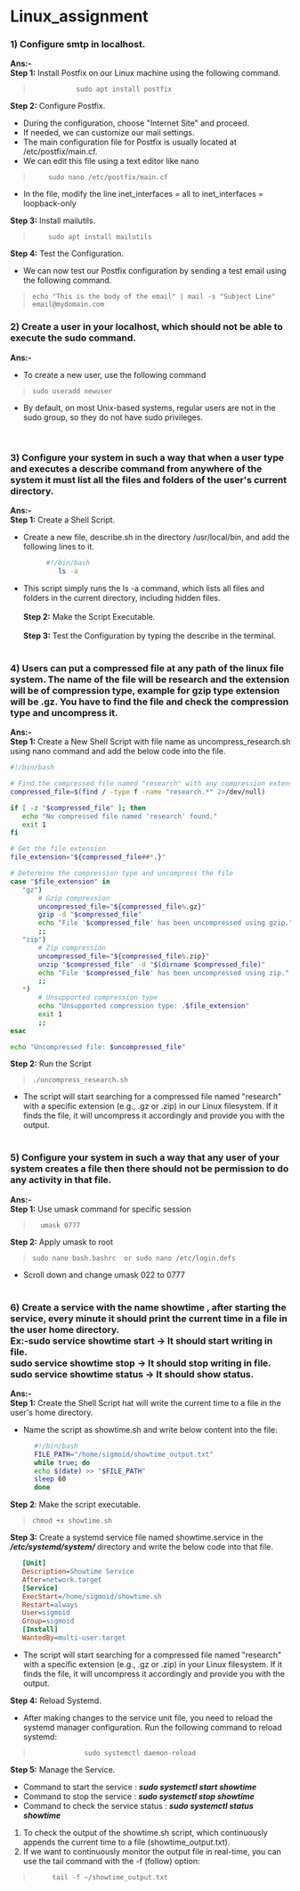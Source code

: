 # Linux_assignment

### 1)  Configure smtp in localhost.<br>
**Ans:-** <br>
**Step 1:** Install Postfix  on our Linux machine using the following command.<br> 
>                sudo apt install postfix
              
  **Step 2:** Configure Postfix.<br>
  +  During the configuration, choose "Internet Site" and proceed.<br>
  +  If needed, we can customize our mail settings. <br>
  +  The main configuration file for Postfix is usually located at /etc/postfix/main.cf. <br>
  +  We can edit this file using a text editor like nano  <br>
 >         sudo nano /etc/postfix/main.cf
  +  In the file, modify the line  inet_interfaces = all to inet_interfaces = loopback-only <br>
        
**Step 3:** Install mailutils.<br>
  >         sudo apt install mailutils 
**Step 4:** Test the Configuration.<br>
  +   We can now test our Postfix configuration by sending a test email using the following command.<br>
   >     echo "This is the body of the email" | mail -s "Subject Line" email@mydomain.com
  
### 2)  Create a user in your localhost, which should not be able to execute the sudo command. <br>
**Ans:-** <br>
  - To create a new user, use the following command <br>
>     sudo useradd newuser
  - By default, on most Unix-based systems, regular users are not in the sudo group, so they do not have sudo privileges.
<br>

### 3) Configure your system in such a way that when a user type and executes a describe command from anywhere of the system    it must list all the files and folders of the user's current directory. <br>
 **Ans:-** <br>
 **Step 1:** Create a Shell Script.<br>
   +  Create a new file, describe.sh in the directory /usr/local/bin, and add the following lines to it.<br>
``` ble.sh 
         #!/bin/bash
            ls -a
```
  -  This script simply runs the ls -a command, which lists all files and folders in the current directory,
       including hidden files.<br><br>
 **Step 2:** Make the Script Executable.<br><br>
 **Step 3:** Test the Configuration by typing the describe in the terminal.<br><br>

### 4) Users can put a compressed file at any path of the linux file system. The name of the file will be research and the extension will be of compression type, example for gzip type extension will be .gz. You have to find the file and check the compression type and uncompress it.<br>
**Ans:-** <br>
   **Step 1:** Create a New Shell Script with file name as uncompress_research.sh using nano command and add the below code into the file.
 ``` ble.sh 
 #!/bin/bash

# Find the compressed file named "research" with any compression extension
compressed_file=$(find / -type f -name "research.*" 2>/dev/null)

if [ -z "$compressed_file" ]; then
    echo "No compressed file named 'research' found."
    exit 1
fi

# Get the file extension
file_extension="${compressed_file##*.}"

# Determine the compression type and uncompress the file
case "$file_extension" in
    "gz")
        # Gzip compression
        uncompressed_file="${compressed_file%.gz}"
        gzip -d "$compressed_file"
        echo "File '$compressed_file' has been uncompressed using gzip."
        ;;
    "zip")
        # Zip compression
        uncompressed_file="${compressed_file%.zip}"
        unzip "$compressed_file" -d "$(dirname $compressed_file)"
        echo "File '$compressed_file' has been uncompressed using zip."
        ;;
    *)
        # Unsupported compression type
        echo "Unsupported compression type: .$file_extension"
        exit 1
        ;;
esac

echo "Uncompressed file: $uncompressed_file"
```
 **Step 2:** Run the Script<br>
 >     ./uncompress_research.sh
+  The script will start searching for a compressed file named "research" with a specific extension (e.g., .gz or .zip) in our Linux filesystem. If it finds the file, it will uncompress it accordingly and provide you with the output.<br><br>
### 5) Configure your system in such a way that any user of your system creates a file then there should not be permission to do any activity in that file.<br>
**Ans:-**  <br>
 **Step 1:** Use umask command for specific session<br>
  >       umask 0777
  **Step 2:** Apply umask to root<br>
  >     sudo nano bash.bashrc  or sudo nano /etc/login.defs
   - Scroll down and change umask 022 to 0777<br><br>

### 6) Create a service with the name showtime , after starting the service, every minute it should print the current time in a file in the user home directory.<br>                                                                                Ex:-sudo service showtime start -> It should start writing in file.<br>                                                     sudo service showtime stop -> It should stop writing in file. <br>                                                      sudo service showtime status -> It should show status.<br>
 **Ans:-** <br>
**Step 1:** Create the Shell Script hat will write the current time to a file in the user's home directory.
-  Name the script as showtime.sh and write below content into the file:
```  ble.sh 
      #!/bin/bash
      FILE_PATH="/home/sigmoid/showtime_output.txt"
      while true; do
      echo $(date) >> "$FILE_PATH"
      sleep 60  
      done
```
**Step 2**: Make the script executable.<br>
  >     chmod +x showtime.sh
 **Step 3:** Create a systemd service file named showtime.service in the ***/etc/systemd/system/*** directory and write the below code into that file.
  ``` ini  
     [Unit]
     Description=Showtime Service
     After=network.target
     [Service]
     ExecStart=/home/sigmoid/showtime.sh
     Restart=always
     User=sigmoid
     Group=sigmoid
     [Install]
     WantedBy=multi-user.target
  ```


+  The script will start searching for a compressed file named "research" with a specific extension (e.g., .gz or .zip) in your Linux filesystem. If it finds the file, it will uncompress it accordingly and provide you with the output.

**Step 4:**  Reload Systemd.<br>
+   After making changes to the service unit file, you need to reload the systemd manager configuration.                    Run the following command to reload systemd:<br>
>                  sudo systemctl daemon-reload
 **Step 5:** Manage the Service.<br>
 +  Command to start the service : ***sudo systemctl start showtime***<br>
 + Command to stop the service  : ***sudo systemctl stop showtime***<br>
 + Command to check the service status : ***sudo systemctl status showtime***<br>
 1. To check the output of the showtime.sh script, which continuously appends the current time to a file (showtime_output.txt).<br>
 2.  If we want to continuously monitor the output file in real-time, you can use the tail command with the -f (follow) option: <br>
 >          tail -f ~/showtime_output.txt
